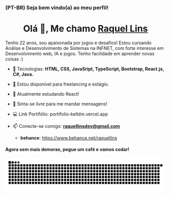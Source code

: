 
### (PT-BR) Seja bem vindo(a) ao meu perfil! 

<h1 align="center">Olá 👋, Me chamo <a href="https://github.com/kelldm?tab=repositories/" target="blank">
Raquel Lins</a></h1>

Tenho 22 anos, sou apaixonada por jogos e desafios! Estou cursando Análise e Desenvolvimento de Sistemas na INFNET, com forte interesse em Desenvolvimento web, IA e jogos. Tenho facilidade em aprender novas coisas :)

- 🚩 Tecnologias: **HTML, CSS, JavaSript, TypeScript, Bootstrap, React.js, C#, Java.**

- 🤝 Estou disponível para freelancing e estágio.

- 🌱 Atualmente estudando React!

- 💬  Sinta-se livre para me mandar mensagens!

- 💻 Link Portifólio: portifolio-kelldm.vercel.app

- 📫 Conecte-se comigo: **raquellinsdev@gmail.com**

  - **behance**: https://www.behance.net/raquellins



#### **Agora sem mais demoras, pegue um café e vamos codar!**



 
  ![Snake animation](https://github.com/kelldm/kelldm/blob/output/github-contribution-grid-snake.svg)
 
 
  ##
 

